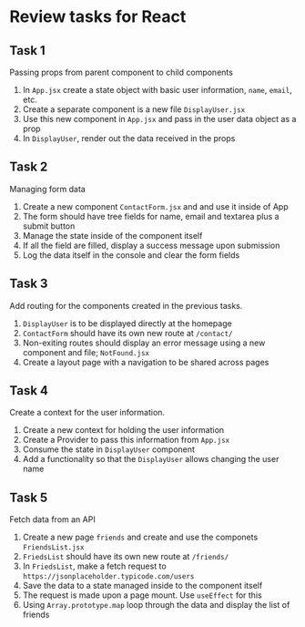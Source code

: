 # Review tasks for React

## Task 1

Passing props from parent component to child components

1. In `App.jsx` create a state object with basic user information, `name`, `email`, etc.
2. Create a separate component is a new file `DisplayUser.jsx`
3. Use this new component in `App.jsx` and pass in the user data object as a prop
4. In `DisplayUser`, render out the data received in the props

## Task 2

Managing form data

1. Create a new component `ContactForm.jsx` and and use it inside of App
2. The form should have tree fields for name, email and textarea plus a submit button
3. Manage the state inside of the component itself
4. If all the field are filled, display a success message upon submission
5. Log the data itself in the console and clear the form fields

## Task 3

Add routing for the components created in the previous tasks.

1. `DisplayUser` is to be displayed directly at the homepage
2. `ContactForm` should have its own new route at `/contact/`
3. Non-exiting routes should display an error message using a new component and file; `NotFound.jsx`
4. Create a layout page with a navigation to be shared across pages

## Task 4

Create a context for the user information.

1. Create a new context for holding the user information
2. Create a Provider to pass this information from `App.jsx`
3. Consume the state in `DisplayUser` component
4. Add a functionality so that the `DisplayUser` allows changing the user name

## Task 5

Fetch data from an API

1. Create a new page `friends` and create and use the componets `FriendsList.jsx`
2. `FriedsList` should have its own new route at `/friends/`
3. In `FriedsList`, make a fetch request to `https://jsonplaceholder.typicode.com/users`
4. Save the data to a state managed inside to the component itself
5. The request is made upon a page mount. Use `useEffect` for this
6. Using `Array.prototype.map` loop through the data and display the list of friends

